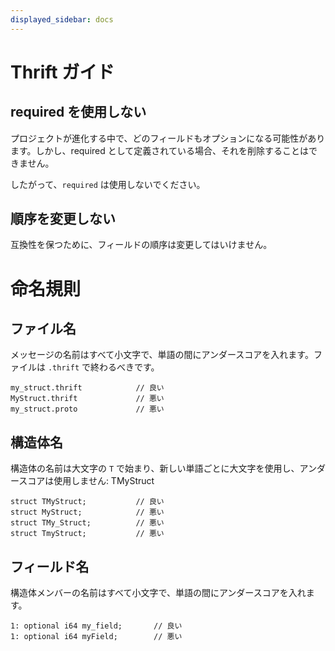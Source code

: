 ```yaml
---
displayed_sidebar: docs
---
```


# Thrift ガイド

## required を使用しない

プロジェクトが進化する中で、どのフィールドもオプションになる可能性があります。しかし、required として定義されている場合、それを削除することはできません。

したがって、`required` は使用しないでください。

## 順序を変更しない

互換性を保つために、フィールドの順序は変更してはいけません。

# 命名規則

## ファイル名

メッセージの名前はすべて小文字で、単語の間にアンダースコアを入れます。ファイルは `.thrift` で終わるべきです。

```
my_struct.thrift            // 良い
MyStruct.thrift             // 悪い
my_struct.proto             // 悪い
```

## 構造体名

構造体の名前は大文字の `T` で始まり、新しい単語ごとに大文字を使用し、アンダースコアは使用しません: TMyStruct

```
struct TMyStruct;           // 良い
struct MyStruct;            // 悪い
struct TMy_Struct;          // 悪い
struct TmyStruct;           // 悪い
```

## フィールド名

構造体メンバーの名前はすべて小文字で、単語の間にアンダースコアを入れます。

```
1: optional i64 my_field;       // 良い
1: optional i64 myField;        // 悪い
```